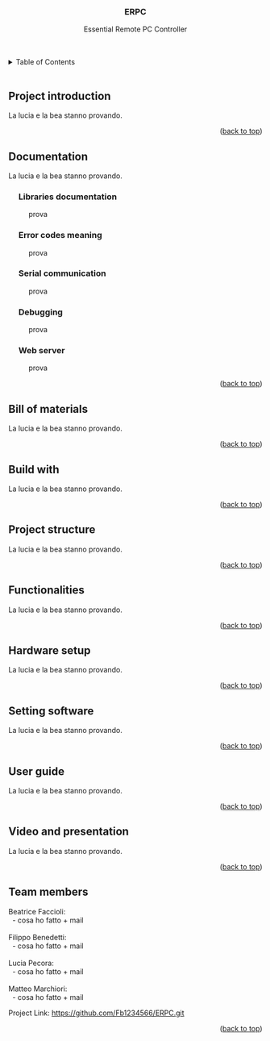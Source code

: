 <div id="readme-erpc"></div>

<!--TITLE-->
<br />
<div align="center">

<h3 align="center">ERPC</h3>

 <p align="center">
  Essential Remote PC Controller
  <br />
  <br /><br />
  </p>
  </div> 

<!-- TABLE OF CONTENTS -->
<details>
  <summary>Table of Contents</summary>
  <ol style="counter-reset: section;">
    <li><a href="#project-introduction">Project introduction</a></li>
    <li><a href="#documentation">Documentation</a>
    <ol>
    <li><a href="#libraries-documentation">Libraries documentation</a></li>
    <li><a href="#error-codes-meaning">Error codes meaning</a></li>
    <li><a href="#serial-communication">Serial Communication</a></li>
    <li><a href="#debugging">Debugging</a></li>
    <li><a href="#web-server">Web server</a></li>
    </ol></li>
    <li><a href="#bill-of-materials">Bill of materials</a></li>
    <li><a href="#build-with">Build with</a></li>
    <li><a href="#project-structure">Project structure</a></li>
    <li><a href="#functionalities">Functionalities</a></li>
    <li><a href="#hardware-setup">Hardware setup</a></li>
    <li><a href="#setting-software">Setting software</a></li>
    <li><a href="#user-guide">User guide</a></li>
    <li><a href="#video-and-presentation">Video and presentation</a></li>
    <li><a href="#team-members">Team members</a></li>
  </ol>
</details>
<br>
<style>
    ol{
        list-style-type: none;
    }
    ol > li {
        counter-increment: section;
    }
    ol > li::before {
        content: counter(section) ". "; 
    }
    ol ol > li {
        counter-increment: subsection;
    }
    ol ol > li::before {
        content: counter(section) "." counter(subsection) " ";
    }
    </style>



<!-- PROJECT INTRODUCTION -->
## Project introduction
La lucia e la bea stanno provando. 
<br>

<p align="right">(<a href="#readme-erpc">back to top</a>)</p>

<!-- DOCUMENTATION -->
## Documentation
La lucia e la bea stanno provando. 
<br>

<h3 style="margin-left: 20px;" id="librarier-documentation">Libraries documentation</h3>
<p style="margin-left: 40px;">prova</p>

<h3 style="margin-left: 20px;" id="error-codes-meaning">Error codes meaning</h3>
<p style="margin-left: 40px;">prova</p>

<h3 style="margin-left: 20px;" id="serial-communication">Serial communication</h3>
<p style="margin-left: 40px;">prova</p>

<h3 style="margin-left: 20px;" id="debugging">Debugging</h3>
<p style="margin-left: 40px;">prova</p>

<h3 style="margin-left: 20px;" id="web-server">Web server</h3>
<p style="margin-left: 40px;">prova</p>

<p align="right">(<a href="#readme-erpc">back to top</a>)</p>

<!-- BILL OF MATERIALS -->
## Bill of materials
La lucia e la bea stanno provando. 
<br>

<p align="right">(<a href="#readme-erpc">back to top</a>)</p>

<!-- BUILD WITH -->
## Build with
La lucia e la bea stanno provando. 
<br>

<p align="right">(<a href="#readme-erpc">back to top</a>)</p>

<!-- PROJECT STRUCTURE -->
## Project structure
La lucia e la bea stanno provando. 
<br>

<p align="right">(<a href="#readme-erpc">back to top</a>)</p>

<!-- FUNCTIONALITIES -->
## Functionalities
La lucia e la bea stanno provando. 
<br>

<p align="right">(<a href="#readme-erpc">back to top</a>)</p>

<!-- HARDWARE SETUP -->
## Hardware setup
La lucia e la bea stanno provando. 
<br>

<p align="right">(<a href="#readme-erpc">back to top</a>)</p>

<!-- SETTING SOFTWARE -->
## Setting software
La lucia e la bea stanno provando. 
<br>

<p align="right">(<a href="#readme-erpc">back to top</a>)</p>

<!-- USER GUIDE -->
## User guide
La lucia e la bea stanno provando. 
<br>

<p align="right">(<a href="#readme-erpc">back to top</a>)</p>

<!-- VIDEO AND PRESENTATION -->
## Video and presentation
La lucia e la bea stanno provando. 
<br>

<p align="right">(<a href="#readme-erpc">back to top</a>)</p>

<!-- TEAM MEMBERS -->
## Team members
Beatrice Faccioli: <br>
&nbsp; - cosa ho fatto + mail
<br> <br>
Filippo Benedetti: <br>
&nbsp; - cosa ho fatto + mail
<br><br>
Lucia Pecora: <br>
&nbsp; - cosa ho fatto + mail
<br> <br>
Matteo Marchiori: <br>
&nbsp; - cosa ho fatto + mail
<br>

Project Link: https://github.com/Fb1234566/ERPC.git

<p align="right">(<a href="#readme-erpc">back to top</a>)</p>
